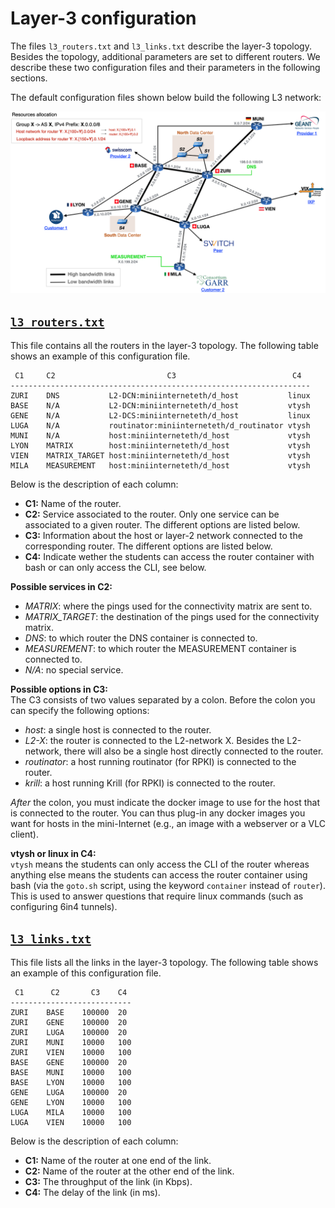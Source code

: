 # Layer-3 configuration

The files `l3_routers.txt` and `l3_links.txt` describe the layer-3 topology. 
Besides the topology, additional parameters are set to different routers.
We describe these two configuration files and their parameters in the following sections.

The default configuration files shown below build the following L3 network:

<p align="center">
<img src="images/l3-network.png" width="600"/>
</p>

## [`l3_routers.txt`](https://github.com/nsg-ethz/mini_internet_project/tree/master/platform/config/l3_routers.txt)

This file contains all the routers in the layer-3 topology.
The following table shows an example of this configuration file. 

```
 C1     C2                         C3                          C4
-------------------------------------------------------------------
ZURI	DNS           L2-DCN:miniinterneteth/d_host           linux
BASE	N/A           L2-DCN:miniinterneteth/d_host           vtysh
GENE	N/A           L2-DCS:miniinterneteth/d_host           linux
LUGA	N/A           routinator:miniinterneteth/d_routinator vtysh
MUNI	N/A           host:miniinterneteth/d_host             vtysh
LYON	MATRIX        host:miniinterneteth/d_host             vtysh
VIEN	MATRIX_TARGET host:miniinterneteth/d_host             vtysh
MILA	MEASUREMENT   host:miniinterneteth/d_host             vtysh
```

Below is the description of each column:

* **C1:** Name of the router.
* **C2:** Service associated to the router. Only one service can be associated to a given router. The different options are listed below.
* **C3:** Information about the host or layer-2 network connected to the corresponding router. The different options are listed below.
* **C4:** Indicate wether the students can access the router container with bash or can only access the CLI, see below.

**Possible services in C2:**
- _MATRIX_: where the pings used for the connectivity matrix are sent to.
- _MATRIX_TARGET_: the destination of the pings used for the connectivity matrix.
- _DNS_: to which router the DNS container is connected to.
- _MEASUREMENT_: to which router the MEASUREMENT container is connected to.
- _N/A_: no special service.

**Possible options in C3:**\
The C3 consists of two values separated by a colon. Before the colon you can specify the following options:

- _host_: a single host is connected to the router.
- _L2-X_: the router is connected to the L2-network X. Besides the L2-network, there will also be a single host directly connected to the router.
- _routinator_: a host running routinator (for RPKI) is connected to the router.
- _krill_: a host running Krill (for RPKI) is connected to the router.

_After_ the colon, you must indicate the docker image to use for the host that is connected to the router.
You can thus plug-in any docker images you want for hosts in the mini-Internet (e.g., an image with a webserver or a VLC client).

**vtysh or linux in C4:**\
`vtysh` means the students can only access the CLI of the router
whereas anything else means the students can access the router container using bash
(via the `goto.sh` script, using the keyword `container` instead of `router`).
This is used to answer questions that require linux commands (such as configuring 6in4 tunnels).


## [`l3_links.txt`](https://github.com/nsg-ethz/mini_internet_project/tree/master/platform/config/l3_links.txt)

This file lists all the links in the layer-3 topology.
The following table shows an example of this configuration file. 

```
 C1      C2       C3    C4
---------------------------
ZURI	BASE	100000	20
ZURI	GENE	100000	20
ZURI    LUGA    100000	20
ZURI	MUNI    10000 	100
ZURI    VIEN    10000	100
BASE    GENE    100000	20
BASE    MUNI    10000 	100
BASE    LYON    10000 	100
GENE    LUGA    100000 	20
GENE    LYON    10000   100
LUGA    MILA    10000   100
LUGA    VIEN    10000   100
```

Below is the description of each column:

* **C1:** Name of the router at one end of the link. 
* **C2:** Name of the router at the other end of the link.
* **C3:** The throughput of the link (in Kbps).
* **C4:** The delay of the link (in ms).
